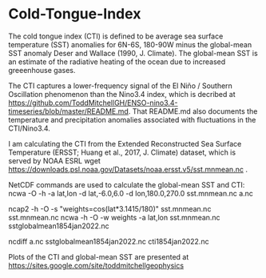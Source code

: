 # Cold-Tongue-Index

The cold tongue index (CTI) is defined to be average sea surface temperature (SST) anomalies for 6N-6S, 180-90W minus the global-mean SST anomaly Deser and Wallace (1990, J. Climate). The global-mean SST is an estimate of the radiative heating of the ocean due to increased greeenhouse gases.  

The CTI captures a lower-frequency signal of the El Niño / Southern Oscillation phenomenon than the Nino3.4 index, which is decribed at https://github.com/ToddMitchellGH/ENSO-nino3.4-timeseries/blob/master/README.md.  That README.md also documents the temperature and precipitation anomalies associated with fluctuations in the CTI/Nino3.4.

I am calculating the CTI from the Extended Reconstructed Sea Surface Temperature (ERSST; Huang et al., 2017, J. Climate) dataset, which is served by NOAA ESRL
wget https://downloads.psl.noaa.gov/Datasets/noaa.ersst.v5/sst.mnmean.nc .

NetCDF commands are used to calculate the global-mean SST and CTI: 
ncwa -O -h -a lat,lon -d lat,-6.0,6.0 -d lon,180.0,270.0 sst.mnmean.nc a.nc

ncap2 -h -O -s "weights=cos(lat*3.1415/180)" sst.mnmean.nc sst.mnmean.nc
ncwa -h -O -w weights -a lat,lon sst.mnmean.nc sstglobalmean1854jan2022.nc

ncdiff a.nc sstglobalmean1854jan2022.nc cti1854jan2022.nc

Plots of the CTI and global-mean SST are presented at https://sites.google.com/site/toddmitchellgeophysics
